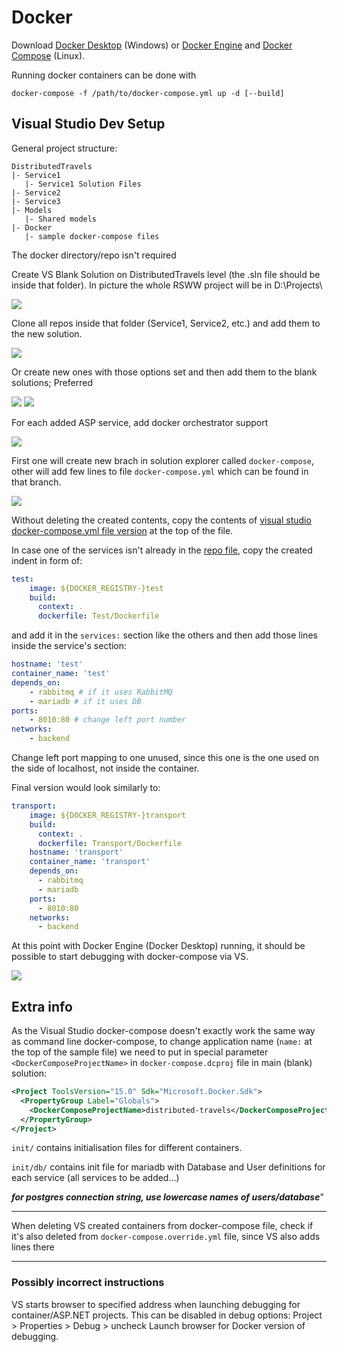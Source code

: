 # Docker

Download [Docker Desktop](https://docs.docker.com/desktop/windows/install/) (Windows) or [Docker Engine](https://docs.docker.com/engine/install/) and [Docker Compose](https://docs.docker.com/compose/install/) (Linux).

Running docker containers can be done with
```
docker-compose -f /path/to/docker-compose.yml up -d [--build]
```
## Visual Studio Dev Setup
General project structure:
```
DistributedTravels
|- Service1
   |- Service1 Solution Files
|- Service2
|- Service3
|- Models
   |- Shared models
|- Docker
   |- sample docker-compose files
```

The docker directory/repo isn't required

Create VS Blank Solution on DistributedTravels level (the .sln file should be inside that folder). In picture the whole RSWW project will be in D:\Projects\

![](pics/create_blank.png)

Clone all repos inside that folder (Service1, Service2, etc.) and add them to the new solution.

![](pics/add_project.png)

Or create new ones with those options set and then add them to the blank solutions; Preferred 

![](pics/new_asp_1.png)
![](pics/new_asp_2.png)

For each added ASP service, add docker orchestrator support

![](pics/add_docker.png)

First one will create new brach in solution explorer called `docker-compose`, other will add few lines to file `docker-compose.yml` which can be found in that branch.

![](pics/vs_compose.png)

Without deleting the created contents, copy the contents of [visual studio docker-compose.yml file version](./docker-compose.visualstudio.yml) at the top of the file.

In case one of the services isn't already in the [repo file](./docker-compose.visualstudio.yml), copy the created indent in form of:
```yaml
test:
    image: ${DOCKER_REGISTRY-}test
    build:
      context: .
      dockerfile: Test/Dockerfile
```
and add it in the `services:` section like the others and then add those lines inside the service's section:
```yaml
hostname: 'test'
container_name: 'test'
depends_on:
    - rabbitmq # if it uses RabbitMQ
    - mariadb # if it uses DB
ports:
    - 8010:80 # change left port number
networks:
    - backend
```
Change left port mapping to one unused, since this one is the one used on the side of localhost, not inside the container.

Final version would look similarly to:
```yaml
transport:
    image: ${DOCKER_REGISTRY-}transport
    build:
      context: .
      dockerfile: Transport/Dockerfile
    hostname: 'transport'
    container_name: 'transport'
    depends_on:
      - rabbitmq
      - mariadb
    ports:
      - 8010:80
    networks:
      - backend
```

At this point with Docker Engine (Docker Desktop) running, it should be possible to start debugging with docker-compose via VS.

![](pics/debug.png)

## Extra info
As the Visual Studio docker-compose doesn't exactly work the same way as command line docker-compose, to change application name (`name:` at the top of the sample file) we need to put in special parameter `<DockerComposeProjectName>` in `docker-compose.dcproj` file in main (blank) solution:
```xml
<Project ToolsVersion="15.0" Sdk="Microsoft.Docker.Sdk">
  <PropertyGroup Label="Globals">
    <DockerComposeProjectName>distributed-travels</DockerComposeProjectName>
  </PropertyGroup>
</Project>
```

`init/` contains initialisation files for different containers.

`init/db/` contains init file for mariadb with Database and User definitions for each service (all services to be added...)

***for postgres connection string, use lowercase names of users/database***"

-------------------------------
When deleting VS created containers from docker-compose file, check if it's also deleted from  `docker-compose.override.yml` file, since VS also adds lines there

-------------------------------
### Possibly incorrect instructions

VS starts browser to specified address when launching debugging for container/ASP.NET projects. This can be disabled in debug options: Project > Properties > Debug > uncheck Launch browser for Docker version of debugging.